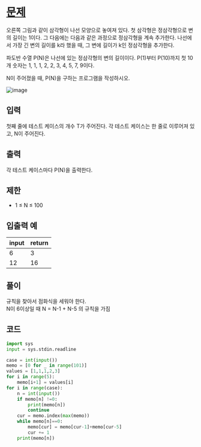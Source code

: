 # [문제](https://www.acmicpc.net/problem/9461)  
오른쪽 그림과 같이 삼각형이 나선 모양으로 놓여져 있다. 첫 삼각형은 정삼각형으로 변의 길이는 1이다. 그 다음에는 다음과 같은 과정으로 정삼각형을 계속 추가한다. 나선에서 가장 긴 변의 길이를 k라 했을 때, 그 변에 길이가 k인 정삼각형을 추가한다.

파도반 수열 P(N)은 나선에 있는 정삼각형의 변의 길이이다. P(1)부터 P(10)까지 첫 10개 숫자는 1, 1, 1, 2, 2, 3, 4, 5, 7, 9이다.

N이 주어졌을 때, P(N)을 구하는 프로그램을 작성하시오.


![image](https://user-images.githubusercontent.com/59672592/149344564-cb9c3674-c5b1-4566-a65f-a0b7f21535c3.png)


## 입력  
첫째 줄에 테스트 케이스의 개수 T가 주어진다. 각 테스트 케이스는 한 줄로 이루어져 있고, N이 주어진다.
## 출력  
각 테스트 케이스마다 P(N)을 출력한다.

## 제한  
- 1 ≤ N ≤ 100
## 입출력 예  
|input|return|
|-----|-----|
|6|3|
|12|16|

## 풀이  
규칙을 찾아서 점화식을 세워야 한다.  
N이 6이상일 때 N = N-1 + N-5 의 규칙을 가짐  

## 코드  

```python
import sys
input = sys.stdin.readline

case = int(input())
memo = [0 for _ in range(101)]
values = [1,1,1,2,3]
for i in range(5):
    memo[i+1] = values[i]
for i in range(case):
    n = int(input())
    if memo[n] !=0:
        print(memo[n])
        continue
    cur = memo.index(max(memo))
    while memo[n]==0:
        memo[cur] = memo[cur-1]+memo[cur-5]
        cur += 1
    print(memo[n])
```
